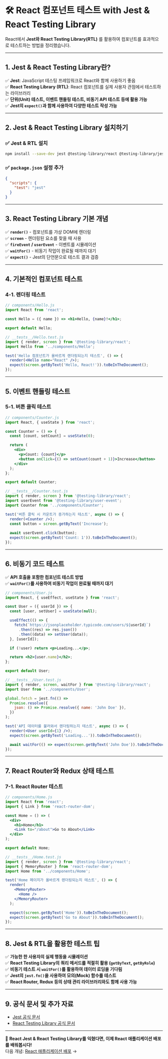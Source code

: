 # 🛠️ React 컴포넌트 테스트 with Jest & React Testing Library

React에서 **Jest와 React Testing Library(RTL)** 를 활용하여 컴포넌트를 효과적으로 테스트하는 방법을 정리했습니다.

---

## 1. Jest & React Testing Library란?

✅ **Jest**: JavaScript 테스팅 프레임워크로 React와 함께 사용하기 좋음  
✅ **React Testing Library (RTL)**: React 컴포넌트를 실제 사용자 관점에서 테스트하는 라이브러리  
✅ **단위(Unit) 테스트, 이벤트 핸들링 테스트, 비동기 API 테스트 등에 활용 가능**  
✅ **Jest의 `expect()`과 함께 사용하여 다양한 테스트 작성 가능**  

---

## 2. Jest & React Testing Library 설치하기

### ✅ Jest & RTL 설치
```sh
npm install --save-dev jest @testing-library/react @testing-library/jest-dom
```

### ✅ `package.json` 설정 추가
```json
{
  "scripts": {
    "test": "jest"
  }
}
```

---

## 3. React Testing Library 기본 개념

✅ **`render()`** - 컴포넌트를 가상 DOM에 렌더링  
✅ **`screen`** - 렌더링된 요소를 찾을 때 사용  
✅ **`fireEvent` / `userEvent`** - 이벤트를 시뮬레이션  
✅ **`waitFor()`** - 비동기 작업이 완료될 때까지 대기  
✅ **`expect()`** - Jest의 단언문으로 테스트 결과 검증  

---

## 4. 기본적인 컴포넌트 테스트

### 4-1. 렌더링 테스트
```jsx
// components/Hello.js
import React from 'react';

const Hello = ({ name }) => <h1>Hello, {name}!</h1>;

export default Hello;
```

```jsx
// __tests__/Hello.test.js
import { render, screen } from '@testing-library/react';
import Hello from '../components/Hello';

test('Hello 컴포넌트가 올바르게 렌더링되는지 테스트', () => {
  render(<Hello name="React" />);
  expect(screen.getByText('Hello, React!')).toBeInTheDocument();
});
```

---

## 5. 이벤트 핸들링 테스트

### 5-1. 버튼 클릭 테스트
```jsx
// components/Counter.js
import React, { useState } from 'react';

const Counter = () => {
  const [count, setCount] = useState(0);

  return (
    <div>
      <p>Count: {count}</p>
      <button onClick={() => setCount(count + 1)}>Increase</button>
    </div>
  );
};

export default Counter;
```

```jsx
// __tests__/Counter.test.js
import { render, screen } from '@testing-library/react';
import userEvent from '@testing-library/user-event';
import Counter from '../components/Counter';

test('버튼 클릭 시 카운트가 증가하는지 테스트', async () => {
  render(<Counter />);
  const button = screen.getByText('Increase');
  
  await userEvent.click(button);
  expect(screen.getByText('Count: 1')).toBeInTheDocument();
});
```

---

## 6. 비동기 코드 테스트

✅ **API 호출을 포함한 컴포넌트 테스트 방법**  
✅ **`waitFor()`를 사용하여 비동기 작업이 완료될 때까지 대기**  

```jsx
// components/User.js
import React, { useEffect, useState } from 'react';

const User = ({ userId }) => {
  const [user, setUser] = useState(null);

  useEffect(() => {
    fetch(`https://jsonplaceholder.typicode.com/users/${userId}`)
      .then((res) => res.json())
      .then((data) => setUser(data));
  }, [userId]);

  if (!user) return <p>Loading...</p>;

  return <h2>{user.name}</h2>;
};

export default User;
```

```jsx
// __tests__/User.test.js
import { render, screen, waitFor } from '@testing-library/react';
import User from '../components/User';

global.fetch = jest.fn(() =>
  Promise.resolve({
    json: () => Promise.resolve({ name: 'John Doe' }),
  })
);

test('API 데이터를 불러와서 렌더링하는지 테스트', async () => {
  render(<User userId={1} />);
  expect(screen.getByText('Loading...')).toBeInTheDocument();

  await waitFor(() => expect(screen.getByText('John Doe')).toBeInTheDocument());
});
```

---

## 7. React Router와 Redux 상태 테스트

### 7-1. React Router 테스트
```jsx
// components/Home.js
import React from 'react';
import { Link } from 'react-router-dom';

const Home = () => (
  <div>
    <h1>Home</h1>
    <Link to="/about">Go to About</Link>
  </div>
);

export default Home;
```

```jsx
// __tests__/Home.test.js
import { render, screen } from '@testing-library/react';
import { MemoryRouter } from 'react-router-dom';
import Home from '../components/Home';

test('Home 페이지가 올바르게 렌더링되는지 테스트', () => {
  render(
    <MemoryRouter>
      <Home />
    </MemoryRouter>
  );

  expect(screen.getByText('Home')).toBeInTheDocument();
  expect(screen.getByText('Go to About')).toBeInTheDocument();
});
```

---

## 8. Jest & RTL을 활용한 테스트 팁

✅ **가능한 한 사용자의 실제 행동을 시뮬레이션**  
✅ **React Testing Library의 쿼리 메서드를 적절히 활용 (`getByText`, `getByRole`)**  
✅ **비동기 테스트 시 `waitFor()`를 활용하여 데이터 로딩을 기다림**  
✅ **Jest의 `jest.fn()`을 사용하여 모의(Mock) 함수를 테스트**  
✅ **React Router, Redux 등의 상태 관리 라이브러리와도 함께 사용 가능**  

---

## 9. 공식 문서 및 추가 자료
- [Jest 공식 문서](https://jestjs.io/)
- [React Testing Library 공식 문서](https://testing-library.com/docs/react-testing-library/intro)

---

🚀 **React Jest & React Testing Library를 익혔다면, 이제 React 애플리케이션 배포를 배워봅시다!**  
다음 개념: [React 애플리케이션 배포](./deployment.md) →

